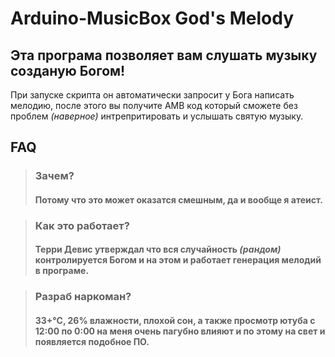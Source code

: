 # Arduino-MusicBox God's Melody
## Эта програма позволяет вам слушать музыку созданую Богом!

При запуске скрипта он автоматически запросит у Бога написать мелодию, после этого вы получите AMB код который сможете без проблем *(наверное)* интрепритировать и услышать святую музыку.

## FAQ
> ### Зачем?
> #### Потому что это может оказатся смешным, да и вообще я атеист.

> ### Как это работает?
> #### Терри Девис утверждал что вся случайность *(рандом)* контролируется Богом и на этом и работает генерация мелодий в програме.

> ### Разраб наркоман?
> #### 33+°C, 26% влажности, плохой сон, а также просмотр ютуба с 12:00 по 0:00 на меня очень пагубно влияют и по этому на свет и появляется подобное ПО.
